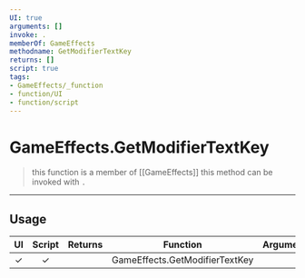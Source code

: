 ```yaml
---
UI: true
arguments: []
invoke: .
memberOf: GameEffects
methodname: GetModifierTextKey
returns: []
script: true
tags:
- GameEffects/_function
- function/UI
- function/script
---
```

# GameEffects.GetModifierTextKey
> this function is a member of [[GameEffects]]
> this method can be invoked with `.`
-----
## Usage
|  UI | Script | Returns | Function | Arguments |
|:---:|:------:|-------:|:--------:|:---------|
|✓|✓||GameEffects.GetModifierTextKey||
